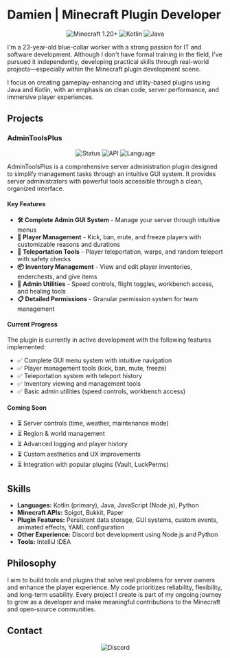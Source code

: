 # Damien | Minecraft Plugin Developer

<div align="center">
  <img src="https://img.shields.io/badge/Minecraft-1.20+-62B47A?style=for-the-badge&logo=minecraft&logoColor=white" alt="Minecraft 1.20+">
  <img src="https://img.shields.io/badge/Kotlin-Primary-7F52FF?style=for-the-badge&logo=kotlin&logoColor=white" alt="Kotlin">
  <img src="https://img.shields.io/badge/Java-Secondary-ED8B00?style=for-the-badge&logo=openjdk&logoColor=white" alt="Java">
</div>

I'm a 23-year-old blue-collar worker with a strong passion for IT and software development. Although I don't have formal training in the field, I've pursued it independently, developing practical skills through real-world projects—especially within the Minecraft plugin development scene.

I focus on creating gameplay-enhancing and utility-based plugins using Java and Kotlin, with an emphasis on clean code, server performance, and immersive player experiences.

## Projects

### AdminToolsPlus

<div align="center">
  <img src="https://img.shields.io/badge/Status-In%20Development-blue?style=flat-square" alt="Status">
  <img src="https://img.shields.io/badge/API-PaperMC%201.20+-yellow?style=flat-square" alt="API">
  <img src="https://img.shields.io/badge/Language-Kotlin-7F52FF?style=flat-square" alt="Language">
</div>

AdminToolsPlus is a comprehensive server administration plugin designed to simplify management tasks through an intuitive GUI system. It provides server administrators with powerful tools accessible through a clean, organized interface.

#### Key Features

- **🛠️ Complete Admin GUI System** - Manage your server through intuitive menus
- **👮 Player Management** - Kick, ban, mute, and freeze players with customizable reasons and durations
- **🧭 Teleportation Tools** - Player teleportation, warps, and random teleport with safety checks
- **📦 Inventory Management** - View and edit player inventories, enderchests, and give items
- **🔧 Admin Utilities** - Speed controls, flight toggles, workbench access, and healing tools
- **📋 Detailed Permissions** - Granular permission system for team management

#### Current Progress

The plugin is currently in active development with the following features implemented:
- ✅ Complete GUI menu system with intuitive navigation
- ✅ Player management tools (kick, ban, mute, freeze)
- ✅ Teleportation system with teleport history
- ✅ Inventory viewing and management tools
- ✅ Basic admin utilities (speed controls, workbench access)

#### Coming Soon

- ⏳ Server controls (time, weather, maintenance mode)
- ⏳ Region & world management
- ⏳ Advanced logging and player history
- ⏳ Custom aesthetics and UX improvements
- ⏳ Integration with popular plugins (Vault, LuckPerms)

## Skills

- **Languages:** Kotlin (primary), Java, JavaScript (Node.js), Python
- **Minecraft APIs:** Spigot, Bukkit, Paper
- **Plugin Features:** Persistent data storage, GUI systems, custom events, animated effects, YAML configuration
- **Other Experience:** Discord bot development using Node.js and Python
- **Tools:** IntelliJ IDEA

## Philosophy

I aim to build tools and plugins that solve real problems for server owners and enhance the player experience. My code prioritizes reliability, flexibility, and long-term usability. Every project I create is part of my ongoing journey to grow as a developer and make meaningful contributions to the Minecraft and open-source communities.

## Contact

<div align="center">
    <img src="https://img.shields.io/badge/Discord-uisimhada__-5865F2?style=for-the-badge&logo=discord&logoColor=white" alt="Discord">
  </a>
</div> 
